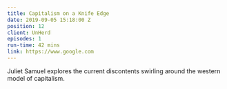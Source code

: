 ```yaml
---
title: Capitalism on a Knife Edge
date: 2019-09-05 15:18:00 Z
position: 12
client: UnHerd
episodes: 1
run-time: 42 mins
link: https://www.google.com
---
```


Juliet Samuel explores the current discontents swirling around the western model of capitalism.
